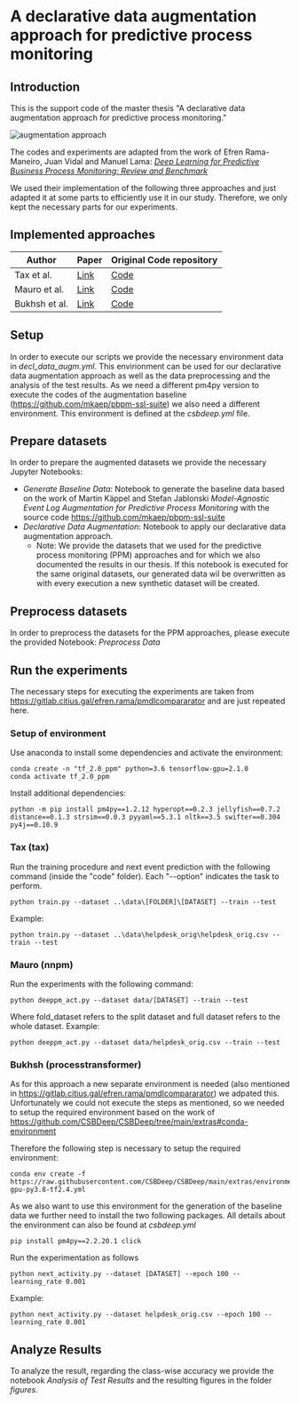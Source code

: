 # A declarative data augmentation approach for predictive process monitoring

## Introduction
This is the support code of the master thesis "A declarative data augmentation approach for predictive process monitoring."

![augmentation approach](https://github.com/user-attachments/assets/6c6fb37b-e013-4c95-992d-86c2e648bed9)

The codes and experiments are adapted from the work of Efren Rama-Maneiro, Juan Vidal and Manuel Lama: [_Deep Learning for Predictive Business Process Monitoring: Review and Benchmark_]([url](https://gitlab.citius.gal/efren.rama/pmdlcompararator))

We used their implementation of the following three approaches and just adapted it at some parts to efficiently use it in our study. Therefore, we only kept the necessary parts for our experiments.

## Implemented approaches

| Author | Paper | Original Code repository |
| --------------- | --------------- | --------------- |
| Tax et al.    | [Link]([url](https://arxiv.org/abs/1612.02130))     | [Code]([url](https://github.com/verenich/ProcessSequencePrediction))     |
| Mauro et al.    | [Link]([url](https://openreview.net/forum?id=OxYPkm8nGEq))     | [Code]([url](https://github.com/nicoladimauro/nnpm))     |
| Bukhsh et al.    | [Link]([url](https://arxiv.org/abs/2104.00721))    | [Code]([url](https://github.com/Zaharah/processtransformer))     |

## Setup
In order to execute our scripts we provide the necessary environment data in _decl_data_augm.yml_. This envirionment can be used for our declarative data augmentation approach as well as the data preprocessing and the analysis of the test results. As we need a different pm4py version to execute the codes of the augmentation baseline (https://github.com/mkaep/pbpm-ssl-suite) we also need a different environment. This environment is defined at the _csbdeep.yml_ file.


## Prepare datasets

In order to prepare the augmented datasets we provide the necessary Jupyter Notebooks:
* _Generate Baseline Data_: Notebook to generate the baseline data based on the work of Martin Käppel and Stefan Jablonski _Model-Agnostic Event Log Augmentation for Predictive Process Monitoring_ with the source code https://github.com/mkaep/pbpm-ssl-suite
* _Declarative Data Augmentation_: Notebook to apply our declarative data augmentation approach.
  * Note: We provide the datasets that we used for the predictive process monitoring (PPM) approaches and for which we also documented the results in our thesis. If this notebook is executed for the same original datasets, our generated data wil be overwritten as with every execution a new synthetic dataset will be created.

## Preprocess datasets
In order to preprocess the datasets for the PPM approaches, please execute the provided Notebook: _Preprocess Data_

## Run the experiments
The necessary steps for executing the experiments are taken from https://gitlab.citius.gal/efren.rama/pmdlcompararator and are just repeated here.

### Setup of environment
Use anaconda to install some dependencies and activate the environment:

    conda create -n "tf_2.0_ppm" python=3.6 tensorflow-gpu=2.1.0
    conda activate tf_2.0_ppm

Install additional dependencies:

    python -m pip install pm4py==1.2.12 hyperopt==0.2.3 jellyfish==0.7.2 distance==0.1.3 strsim==0.0.3 pyyaml==5.3.1 nltk==3.5 swifter==0.304 py4j==0.10.9

### Tax (tax)
Run the training procedure and next event prediction with the following command (inside the "code" folder). Each "--option" indicates the task to perform.

    python train.py --dataset ..\data\[FOLDER]\[DATASET] --train --test
    
Example:

	python train.py --dataset ..\data\helpdesk_orig\helpdesk_orig.csv --train --test


### Mauro (nnpm)
Run the experiments with the following command:

    python deeppm_act.py --dataset data/[DATASET] --train --test

Where fold_dataset refers to the split dataset and full dataset refers to the whole dataset. Example:

	python deeppm_act.py --dataset data/helpdesk_orig.csv --train --test

### Bukhsh (processtransformer)
As for this approach a new separate environment is needed (also mentioned in https://gitlab.citius.gal/efren.rama/pmdlcompararator) we adpated this. Unfortunately we could not execute the steps as mentioned, so we needed to setup the required environment based on the work of https://github.com/CSBDeep/CSBDeep/tree/main/extras#conda-environment

Therefore the following step is necessary to setup the required environment:

	conda env create -f https://raw.githubusercontent.com/CSBDeep/CSBDeep/main/extras/environment-gpu-py3.8-tf2.4.yml

As we also want to use this environment for the generation of the baseline data we further need to install the two following packages. All details about the environment can also be found at _csbdeep.yml_

 	pip install pm4py==2.2.20.1 click


Run the experimentation as follows

	python next_activity.py --dataset [DATASET] --epoch 100 --learning_rate 0.001

Example:

	python next_activity.py --dataset helpdesk_orig.csv --epoch 100 --learning_rate 0.001


## Analyze Results
To analyze the result, regarding the class-wise accuracy we provide the notebook _Analysis of Test Results_ and the resulting figures in the folder _figures_.

